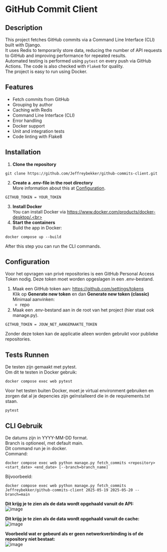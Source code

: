 # GitHub Commit Client

## Description  
This project fetches GitHub commits via a Command Line Interface (CLI) built with Django.  
It uses Redis to temporarily store data, reducing the number of API requests to GitHub and improving performance for repeated results.  
Automated testing is performed using `pytest` on every push via GitHub Actions. The code is also checked with `Flake8` for quality.  
The project is easy to run using Docker.

## Features  
- Fetch commits from GitHub  
- Grouping by author  
- Caching with Redis  
- Command Line Interface (CLI)  
- Error handling  
- Docker support  
- Unit and integration tests  
- Code linting with Flake8  

## Installation  

1. **Clone the repository**  
```
git clone https://github.com/Jeffreybekker/github-commits-client.git
```
2. **Create a .env-file in the root directory**<br>
More information about this at [Configuration](#configuration).
```
GITHUB_TOKEN = YOUR_TOKEN
```
3. **Install Docker**<br>
You can install Docker via https://www.docker.com/products/docker-desktop/.<br>
4. **Start the containers**<br>
Build the app in Docker:
```
docker compose up --build
```
After this step you can run the CLI commands.

## Configuration
Voor het opvragen van privé repositories is een GitHub Personal Access Token nodig. Deze token moet worden opgeslagen in een .env-bestand.

1. Maak een GitHub token aan:
    https://github.com/settings/tokens<br>
    Klik op **Generate new token** en dan **Generate new token (classic)**<br>
    Minimaal aanvinken:
    - repo
2. Maak een .env-bestand aan in de root van het project (hier staat ook manage.py).
```
GITHUB_TOKEN = JOUW_NET_AANGEMAAKTE_TOKEN
```
Zonder deze token kan de applicatie alleen worden gebruikt voor publieke repositories.

## Tests Runnen
De testen zijn gemaakt met pytest.<br>
Om dit te testen in Docker gebruik:<br>
```
docker compose exec web pytest
```
Voor het testen buiten Docker, moet je virtual environment gebruiken en zorgen dat al je depencies zijn geïnstalleerd die in de requirements.txt staan.<br>
```
pytest
```

## CLI Gebruik
De datums zijn in YYYY-MM-DD format.<br>
Branch is optioneel, met default main.<br>
Dit command run je in docker.<br>
Command:
```
docker compose exec web python manage.py fetch_commits <repository> <start_date> <end_date> [--branch=branch_name]
```
Bijvoorbeeld:
```
docker compose exec web python manage.py fetch_commits Jeffreybekker/github-commits-client 2025-05-19 2025-05-20 --branch=main
```

**Dit krijg je te zien als de data wordt opgehaald vanuit de API:** <br>
![image](https://github.com/user-attachments/assets/fe4f9521-2864-4b8e-8f0f-9dc8e5bf2fa5)

**Dit krijg je te zien als de data wordt opgehaald vanuit de cache:** <br>
![image](https://github.com/user-attachments/assets/e90150b2-7e54-49d9-82b1-d7a2c937409f)

**Voorbeeld wat er gebeurd als er geen netwerkverbinding is of de repository niet bestaat:** <br>
![image](https://github.com/user-attachments/assets/8d78a4e9-3e7a-42e3-a667-c69784ffb3a0)
